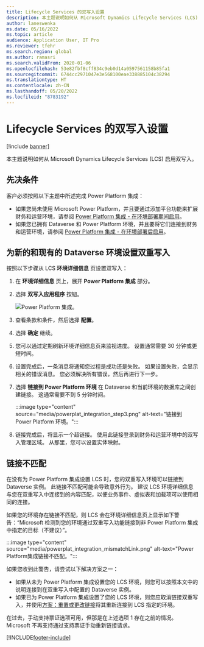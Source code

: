 ```yaml
---
title: Lifecycle Services 的双写入设置
description: 本主题说明如何从 Microsoft Dynamics Lifecycle Services (LCS) 设置双写入连接。
author: laneswenka
ms.date: 05/16/2022
ms.topic: article
audience: Application User, IT Pro
ms.reviewer: tfehr
ms.search.region: global
ms.author: ramasri
ms.search.validFrom: 2020-01-06
ms.openlocfilehash: 53e82fbf8cff834c9eb0d14a0597561158b85fa1
ms.sourcegitcommit: 6744cc2971047e3e568100eae338885104c38294
ms.translationtype: HT
ms.contentlocale: zh-CN
ms.lasthandoff: 05/20/2022
ms.locfileid: "8783192"
---
```

# <a name="dual-write-setup-from-lifecycle-services"></a>Lifecycle Services 的双写入设置

[!include [banner](../../includes/banner.md)]



本主题说明如何从 Microsoft Dynamics Lifecycle Services (LCS) 启用双写入。

## <a name="prerequisites"></a>先决条件

客户必须按照以下主题中所述完成 Power Platform 集成：

- 如果您尚未使用 Microsoft Power Platform，并且要通过添加平台功能来扩展财务和运营环境，请参阅 [Power Platform 集成 - 在环境部署期间启用](../../power-platform/enable-power-platform-integration.md#enable-during-deploy)。
- 如果您已拥有 Dataverse 和 Power Platform 环境，并且要将它们连接到财务和运营环境，请参阅 [Power Platform 集成 - 在环境部署后启用](../../power-platform/enable-power-platform-integration.md#enable-after-deploy)。

## <a name="set-up-dual-write-for-new-or-existing-dataverse-environments"></a>为新的和现有的 Dataverse 环境设置双重写入

按照以下步骤从 LCS **环境详细信息** 页设置双写入：

1. 在 **环境详细信息** 页上，展开 **Power Platform 集成** 部分。

2. 选择 **双写入应用程序** 按钮。

    ![Power Platform 集成。](media/powerplat_integration_step2.png)

3. 查看条款和条件，然后选择 **配置**。

4. 选择 **确定** 继续。

5. 您可以通过定期刷新环境详细信息页来监视进度。 设置通常需要 30 分钟或更短时间。  

6. 设置完成后，一条消息将通知您过程是成功还是失败。 如果设置失败，会显示相关的错误消息。 您必须解决所有错误，然后再进行下一步。

7. 选择 **链接到 Power Platform 环境** 在 Dataverse 和当前环境的数据库之间创建链接。 这通常需要不到 5 分钟时间。

    :::image type="content" source="media/powerplat_integration_step3.png" alt-text="链接到 Power Platform 环境。":::

8. 链接完成后，将显示一个超链接。 使用此链接登录到财务和运营环境中的双写入管理区域。 从那里，您可以设置实体映射。

## <a name="linking-mismatch"></a>链接不匹配

在没有为 Power Platform 集成设置 LCS 时，您的双重写入环境可以链接到 Dataverse 实例。 此链接不匹配可能会导致意外行为。 建议 LCS 环境详细信息与您在双重写入中连接到的内容匹配，以便业务事件、虚拟表和加载项可以使用相同的连接。

如果您的环境存在链接不匹配，则 LCS 会在环境详细信息页上显示如下警告：“Microsoft 检测到您的环境通过双重写入功能链接到非 Power Platform 集成中指定的目标（不建议）”。

:::image type="content" source="media/powerplat_integration_mismatchLink.png" alt-text="Power Platform集成链接不匹配。":::

如果您收到此警告，请尝试以下解决方案之一：

- 如果从未为 Power Platform 集成设置您的 LCS 环境，则您可以按照本文中的说明连接到在双重写入中配置的 Dataverse 实例。
- 如果已为 Power Platform 集成设置了您的 LCS 环境，则您应取消链接双重写入，并使用[方案：重置或更改链接](relink-environments.md#scenario-reset-or-change-linking)将其重新连接到 LCS 指定的环境。

在过去，手动支持票证选项可用，但那是在上述选项 1 存在之前的情况。  Microsoft 不再支持通过支持票证手动重新链接请求。

[!INCLUDE[footer-include](../../../../includes/footer-banner.md)]
